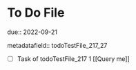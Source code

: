# To Do File

due:: 2022-09-21

metadatafield:: todoTestFile_217_27

- [ ] Task of todoTestFile_217 1 [[Query me]]
